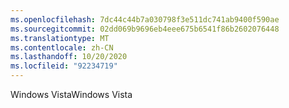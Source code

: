 ```yaml
---
ms.openlocfilehash: 7dc44c44b7a030798f3e511dc741ab9400f590ae
ms.sourcegitcommit: 02dd069b9696eb4eee675b6541f86b2602076448
ms.translationtype: MT
ms.contentlocale: zh-CN
ms.lasthandoff: 10/20/2020
ms.locfileid: "92234719"
---
```

<span data-ttu-id="60930-101">Windows Vista</span><span class="sxs-lookup"><span data-stu-id="60930-101">Windows Vista</span></span>